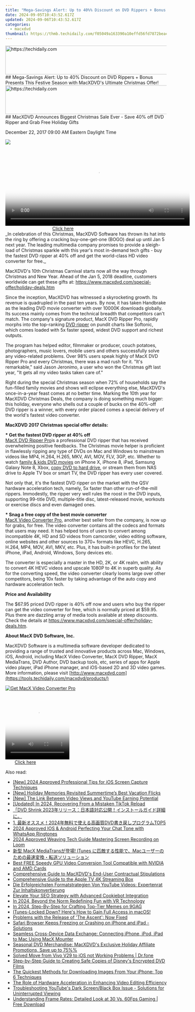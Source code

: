 ```yaml
---
title: "Mega-Savings Alert: Up to 40%% Discount on DVD Rippers + Bonus Presents This Festive Season with MacXDVD's Ultimate Christmas Offer!"
date: 2024-09-05T10:43:52.617Z
updated: 2024-09-06T10:43:52.617Z
categories:
  - macxdvd
thumbnail: https://thmb.techidaily.com/f05049a163390a10effd56fd7872beac0cf9789080e0cebdf0db85a2c18febb4.jpg
---
```


<!-- affiliate ads begin -->
<a href="https://ephamedtechinc.pxf.io/c/5597632/2135476/26400" target="_top" id="2135476">
  <img src="//a.impactradius-go.com/display-ad/26400-2135476" border="0" alt="https://techidaily.com" width="728" height="90"/>
</a>
<img height="0" width="0" src="https://ephamedtechinc.pxf.io/i/5597632/2135476/26400" style="position:absolute;visibility:hidden;" border="0" />
<!-- affiliate ads end -->
## Mega-Savings Alert: Up to 40% Discount on DVD Rippers + Bonus Presents This Festive Season with MacXDVD's Ultimate Christmas Offer!

<!-- affiliate ads begin -->
<a href="https://appsumo.8odi.net/c/5597632/2132160/7443" target="_top" id="2132160">
  <img src="//a.impactradius-go.com/display-ad/7443-2132160" border="0" alt="https://techidaily.com" width="600" height="90"/>
</a>
<img height="0" width="0" src="https://appsumo.8odi.net/i/5597632/2132160/7443" style="position:absolute;visibility:hidden;" border="0" />
<!-- affiliate ads end -->
## MacXDVD Announces Biggest Christmas Sale Ever - Save 40% off DVD Ripper and Grab Free Holiday Gifts 

December 22, 2017 09:00 AM Eastern Daylight Time

![](https://www.macxdvd.com/press-room/../press-room/image/christmas-promotion-12-09-1.jpg) 

<!-- affiliate ads begin -->
<span id="1983545">
					<video width="576" height="240" style="cursor:pointer"
           poster="//a.impactradius-go.com/display-clicktoplayimage/1983545.png"
           onclick="if(!this.playClicked){this.play();this.setAttribute('controls',true);this.playClicked=true;}">
	   <source src="//a.impactradius-go.com/display-ad/22993-1983545">
	   <img src="//a.impactradius-go.com/display-clicktoplayimage/1983545.png" style="border: none; height: 100%; width: 100%; object-fit: contain">
	</video>
	<div style="width:360px;text-align:center"><a href="javascript:window.open(decodeURIComponent('https%3A%2F%2Fhomestyler.sjv.io%2Fc%2F5597632%2F1983545%2F22993'), '_blank');void(0);">Click here</a></div>
</span>
<img height="0" width="0" src="https://imp.pxf.io/i/5597632/1983545/22993" style="position:absolute;visibility:hidden;" border="0" />
<!-- affiliate ads end -->
_In celebration of this Christmas, MacXDVD Software has thrown its hat into the ring by offering a cracking buy-one-get-one (BOGO) deal up until Jan 5 next year. The leading multimedia company promises to provide a sleigh-load of Christmas sparkle with this year's most in-demand tech gifts - buy the fastest DVD ripper at 40% off and get the world-class HD video converter for free._ 

MacXDVD's 10th Christmas Carnival starts now all the way through Christmas and New Year. Ahead of the Jan 5, 2018 deadline, customers worldwide can get these gifts at: <https://www.macxdvd.com/special-offer/holiday-deals.htm> 

Since the inception, MacXDVD has witnessed a skyrocketing growth. Its revenue is quadrupled in the past ten years. By now, it has taken Handbrake as the leading DVD movie converter with over 10000K downloads globally. Its success mainly comes from the technical breadth that competitors can't match. The company's signature product, MacX DVD Ripper Pro, rapidly morphs into the top-ranking [DVD ripper](https://tools.techidaily.com/macxdvd/products/) on pundit charts like Softonic, which comes loaded with 5x faster speed, widest DVD support and richest outputs.

 The program has helped editor, filmmaker or producer, couch potatoes, photographers, music lovers, mobile users and others successfully solve any video-related problems. Over 98% users speak highly of MacX DVD Ripper Pro and every Christmas, there was a mad rush for it. "It's remarkable," said Jason Jeronimo, a user who won the Christmas gift last year, "It gets all my video tasks taken care of." 

Right during the special Christmas season when 72% of households say the fun-filled family movies and shows will eclipse everything else, MacXDVD's once-in-a-year feast comes at no better time. Marking the 10th year for MacXDVD Christmas Deals, the company is doing something much bigger: this holiday, everyone who shells out a couple of bucks on the 40%-off DVD ripper is a winner, with every order placed comes a special delivery of the world's fastest video converter.

**MacXDVD 2017 Christmas special offer details:** 

**\* Get the fastest DVD ripper at 40% off**  
[MacX DVD Ripper Pro](https://tools.techidaily.com/macxdvd/products/)is a professional DVD ripper that has received overwhelming positive feedbacks. The Christmas movie helper is proficient in flawlessly ripping any type of DVDs on Mac and Windows to mainstream videos like MP4, H.264, H.265, MKV, AVI, MOV, FLV, 3GP, etc. Whether to watch [family & kids DVD movies](https://tools.techidaily.com/macxdvd/products/) on iPhone X, iPhone 8, iPad, Samsung Galaxy Note 8, Xbox, [copy DVD to hard drive](https://tools.techidaily.com/macxdvd/products/), or stream them from NAS drive to Apple TV box or smart TV, the DVD ripper has every user covered. 

Not only that, it's the fastest DVD ripper on the market with the QSV hardware acceleration tech, namely, 5x faster than other run-of-the-mill rippers. Immodestly, the ripper very well rules the roost in the DVD inputs, supporting 99-title DVD, multiple-title disc, latest-released movie, workouts or exercise discs and even damaged ones. 

**\* Snag a free copy of the best movie converter**   
[MacX Video Converter Pro](https://tools.techidaily.com/macxdvd/products/), another best seller from the company, is now up for grabs, for free. The video converter contains all the codecs and formats that users may need. It has helped tons of users to convert among incompatible 4K, HD and SD videos from camcorder, video editing software, online websites and other sources to 370+ formats like HEVC, H.265, H.264, MP4, MOV, AVI, MKV, etc. Plus, it has built-in profiles for the latest iPhone, iPad, Android, Windows, Sony devices etc. 

The converter is especially a master in the HD, 2K, or 4K realm, with ability to convert 4K HEVC videos and upscale 1080P to 4K in superb quality. As for the converting speed, the video converter clearly looms large over other competitors, being 10x faster by taking advantage of the auto copy and hardware acceleration tech. 

**Price and Availability**

The $67.95 priced DVD ripper is 40% off now and users who buy the ripper can get the video converter for free, which is normally priced at $59.95\. Plus there are dazzling array of media tools available at steep discounts. Check the details at https://www.macxdvd.com/special-offer/holiday-deals.htm. 

**About MacX DVD Software, Inc.**

 MacXDVD Software is a multimedia software developer dedicated to providing a range of trusted and innovative products across Mac, Windows, iOS, Android, including MacX Video Converter, MacX DVD Ripper, MacX MediaTrans, DVD Author, DVD backup tools, etc, series of apps for Apple video player, iPad iPhone manager, and iOS-based 2D and 3D video games. More information, please visit [http://www.macxdvd.com](https://tools.techidaily.com/macxdvd/products/)

[![Get MacX Video Converter Pro](https://www.macxdvd.com/press-room/../adv/mvcp-banner-r.jpg)](https://tools.techidaily.com/macxdvd/products/)

<!-- affiliate ads begin -->
<span id="1374819">
					<video width="200" height="200" style="cursor:pointer"
           poster="//a.impactradius-go.com/display-clicktoplayimage/1374819.png"
           onclick="if(!this.playClicked){this.play();this.setAttribute('controls',true);this.playClicked=true;}">
	   <source src="//a.impactradius-go.com/display-ad/15852-1374819">
	   <img src="//a.impactradius-go.com/display-clicktoplayimage/1374819.png" style="border: none; height: 100%; width: 100%; object-fit: contain">
	</video>
	<div style="width:125px;text-align:center"><a href="javascript:window.open(decodeURIComponent('https%3A%2F%2Fthefitville.pxf.io%2Fc%2F5597632%2F1374819%2F15852'), '_blank');void(0);">Click here</a></div>
</span>
<img height="0" width="0" src="https://imp.pxf.io/i/5597632/1374819/15852" style="position:absolute;visibility:hidden;" border="0" />
<!-- affiliate ads end -->
<ins class="adsbygoogle"
     style="display:block"
     data-ad-format="autorelaxed"
     data-ad-client="ca-pub-7571918770474297"
     data-ad-slot="1223367746"></ins>



<ins class="adsbygoogle"
     style="display:block"
     data-ad-client="ca-pub-7571918770474297"
     data-ad-slot="8358498916"
     data-ad-format="auto"
     data-full-width-responsive="true"></ins>

<span class="atpl-alsoreadstyle">Also read:</span>
<div><ul>
<li><a href="https://visual-screen-recording.techidaily.com/new-2024-approved-professional-tips-for-ios-screen-capture-techniques/"><u>[New] 2024 Approved  Professional Tips for iOS Screen Capture Techniques</u></a></li>
<li><a href="https://some-techniques.techidaily.com/new-holiday-memories-revisited-summertimes-best-vacation-flicks/"><u>[New] Holiday Memories Revisited  Summertime’s Best Vacation Flicks</u></a></li>
<li><a href="https://youtube-web.techidaily.com/he-link-between-video-views-and-youtube-earning-potential/"><u>[New] The Link Between Video Views and YouTube Earning Potential</u></a></li>
<li><a href="https://tiktok-videos.techidaily.com/updated-in-2024-recovering-from-a-mistaken-tiktok-reload/"><u>[Updated] In 2024, Recovering From a Mistaken TikTok Reload</u></a></li>
<li><a href="https://discover-cloud.techidaily.com/dvd-shrink-2023/"><u>「DVD Shrink 2023年リリース：日本語対応公開！インストールガイド詳細に。</u></a></li>
<li><a href="https://discover-cloud.techidaily.com/1-2024dvdtop5/"><u>1. 最新オススメ！2024年無料で使える高画質DVD書き戻しプログラムTOP5</u></a></li>
<li><a href="https://extra-skills.techidaily.com/2024-approved-ios-and-android-perfecting-your-chat-tone-with-whatsapp-ringtones/"><u>2024 Approved  IOS & Android  Perfecting Your Chat Tone with WhatsApp Ringtones</u></a></li>
<li><a href="https://video-capture.techidaily.com/2024-approved-weaving-tech-guide-mastering-screen-recording-on-loom/"><u>2024 Approved  Weaving Tech Guide  Mastering Screen Recording on Loom</u></a></li>
<li><a href="https://discover-cloud.techidaily.com/macx-mediatrans-itunes-mac/"><u>新型 MacX MediaTransが登場! ITunes に匹敵する性能で、Macユーザーのための最速変換・転送ソリューション</u></a></li>
<li><a href="https://discover-cloud.techidaily.com/best-free-speedy-gpu-video-conversion-tool-compatible-with-nvidia-and-amd-cards/"><u>Best FREE Speedy GPU Video Conversion Tool Compatible with NVIDIA and AMD Cards</u></a></li>
<li><a href="https://discover-cloud.techidaily.com/comprehensive-guide-to-macxdvds-end-user-contractual-stipulations/"><u>Comprehensive Guide to MacXDVD's End-User Contractual Stipulations</u></a></li>
<li><a href="https://discover-cloud.techidaily.com/comprehensive-guide-to-the-apple-tv-4k-streaming-box/"><u>Comprehensive Guide to the Apple TV 4K Streaming Box</u></a></li>
<li><a href="https://discover-cloud.techidaily.com/die-erfolgreichsten-formatstrategien-von-youtube-videos-expertenrat-zur-inhaltskonvertierung/"><u>Die Erfolgreichsten Formatstrategien Von YouTube Videos: Expertenrat Zur Inhaltskonvertierung</u></a></li>
<li><a href="https://data-safeguard.techidaily.com/elevate-your-seo-strategy-with-advanced-cookiebot-integration/"><u>Elevate Your SEO Strategy with Advanced Cookiebot Integration</u></a></li>
<li><a href="https://fox-links.techidaily.com/in-2024-beyond-the-norm-redefining-fun-with-vr-technology/"><u>In 2024, Beyond the Norm  Redefining Fun with VR Technology</u></a></li>
<li><a href="https://extra-guidance.techidaily.com/in-2024-step-by-step-for-crafting-top-tier-memes-on-9gag/"><u>In 2024, Step-By-Step for Crafting Top-Tier Memes on 9GAG</u></a></li>
<li><a href="https://discover-cloud.techidaily.com/itunes-locked-down-heres-how-to-gain-full-access-in-macos/"><u>ITunes-Locked Down? Here's How to Gain Full Access in macOS!</u></a></li>
<li><a href="https://win-blog.techidaily.com/1722995214561-problems-with-the-release-of-the-ascent-now-fixed/"><u>Problems with the Release of 'The Ascent': Now Fixed</u></a></li>
<li><a href="https://discover-cloud.techidaily.com/safari-browser-keeps-freezing-or-crashing-on-iphone-and-ipad-solutions/"><u>Safari Browser Keeps Freezing or Crashing on iPhone and iPad - Solutions</u></a></li>
<li><a href="https://discover-cloud.techidaily.com/seamless-cross-device-data-exchange-connecting-iphone-ipod-ipad-to-mac-using-macx-mounter/"><u>Seamless Cross-Device Data Exchange: Connecting iPhone, iPod, iPad to Mac Using MacX Mounter</u></a></li>
<li><a href="https://discover-cloud.techidaily.com/seasonal-dvd-merchandise-macxdvds-exclusive-holiday-affiliate-promotions-save-up-to-75/"><u>Seasonal DVD Merchandise: MacXDVD's Exclusive Holiday Affiliate Promotions, Save up to 75%%</u></a></li>
<li><a href="https://android-transfer.techidaily.com/solved-move-from-vivo-v29-to-ios-not-working-problems-drfone-by-drfone-transfer-from-android-transfer-from-android/"><u>Solved Move from Vivo V29 to iOS not Working Problems | Dr.fone</u></a></li>
<li><a href="https://discover-cloud.techidaily.com/step-by-step-guide-to-creating-safe-copies-of-disneys-encrypted-dvd-films/"><u>Step-by-Step Guide to Creating Safe Copies of Disney's Encrypted DVD Films</u></a></li>
<li><a href="https://discover-cloud.techidaily.com/the-quickest-methods-for-downloading-images-from-your-iphone-top-6-techniques/"><u>The Quickest Methods for Downloading Images From Your iPhone: Top 6 Techniques</u></a></li>
<li><a href="https://discover-cloud.techidaily.com/the-role-of-hardware-acceleration-in-enhancing-video-editing-efficiency/"><u>The Role of Hardware Acceleration in Enhancing Video Editing Efficiency</u></a></li>
<li><a href="https://discover-cloud.techidaily.com/troubleshooting-youtubes-dark-screenblack-box-issue-solutions-for-uninterrupted-viewing/"><u>Troubleshooting YouTube's Dark Screen/Black Box Issue - Solutions for Uninterrupted Viewing</u></a></li>
<li><a href="https://discover-cloud.techidaily.com/understanding-frame-rates-detailed-look-at-30-vs-60fps-gaming-free-download/"><u>Understanding Frame Rates: Detailed Look at 30 Vs. 60Fps Gaming | Free Download</u></a></li>
</ul></div>
